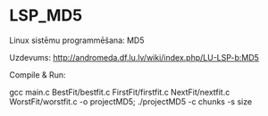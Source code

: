 # LSP_MD5
Linux sistēmu programmēšana: MD5

Uzdevums: http://andromeda.df.lu.lv/wiki/index.php/LU-LSP-b:MD5

Compile & Run:

gcc main.c BestFit/bestfit.c FirstFit/firstfit.c NextFit/nextfit.c WorstFit/worstfit.c -o projectMD5; ./projectMD5 -c chunks -s size